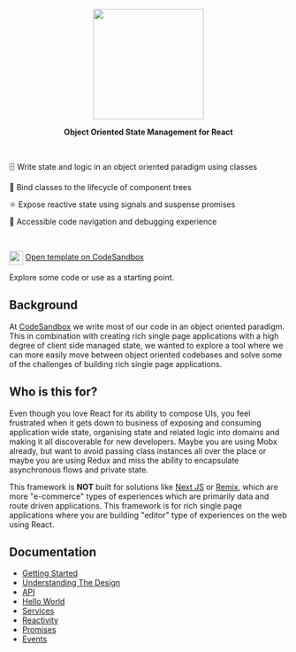 
<p align="center">
  <img align="center" width="200" src="https://github.com/christianalfoni/impact/assets/3956929/5279b512-e4d9-4474-92cf-7d06b356e23c" />
</p>
<p align="center">
  <b>Object Oriented State Management for React</b>
</p>


<br />



🗄️ Write state and logic in an object oriented paradigm using classes

🔗 Bind classes to the lifecycle of component trees

⚛️ Expose reactive state using signals and suspense promises

🐛 Accessible code navigation and debugging experience

<br/>

<img align="center" src="https://github.com/christianalfoni/signalit/assets/3956929/11ee4851-4ebf-474f-a2d3-3b65ebf856a1" width="25" /> [Open template on CodeSandbox](https://codesandbox.io/p/sandbox/impact-vite-template-whz9qh)

Explore some code or use as a starting point.
<br />

## Background

At [CodeSandbox](https://codesandbox.io) we write most of our code in an object oriented paradigm. This in combination with creating rich single page applications with a high degree of client side managed state, we wanted to explore a tool where we can more easily move between object oriented codebases and solve some of the challenges of building rich single page applications.

## Who is this for?

Even though you love React for its ability to compose UIs, you feel frustrated when it gets down to business of exposing and consuming application wide state, organising state and related logic into domains and making it all discoverable for new developers. Maybe you are using Mobx already, but want to avoid passing class instances all over the place or maybe you are using Redux and miss the ability to encapsulate asynchronous flows and private state.

This framework is **NOT** built for solutions like [Next JS](https://nextjs.org/) or [Remix](https://remix.run/), which are more "e-commerce" types of experiences which are primarily data and route driven applications. This framework is for rich single page applications where you are building "editor" type of experiences on the web using React.

## Documentation

- [Getting Started](./docs/01_Getting_Started.md)
- [Understanding The Design](./docs/02_Understanding_The_Design.md)
- [API](./docs/03_API.md)
- [Hello World](./docs/04_Hello_World.md)
- [Services](./docs/05_Services.md)
- [Reactivity](./docs/06_Reactivity.md)
- [Promises](./docs/07_Promises.md)
- [Events](./docs/08_Events.md)
